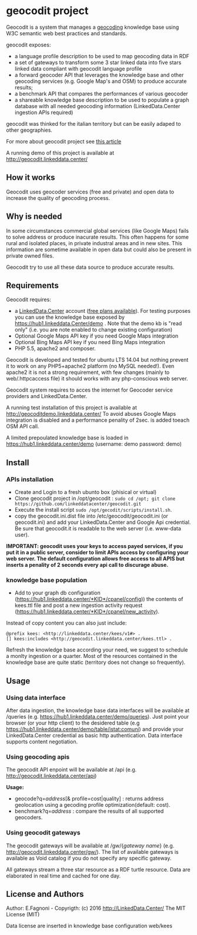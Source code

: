 # geocodit project

Geocodit is a system that manages a [geocoding](https://en.wikipedia.org/wiki/Geocoding) knowledge base using W3C semantic web best practices and standards.

geocodit exposes:

- a language profile description to be used to map geocoding data in RDF
- a set of gateways to transform  some 3 star linked data into five stars linked data compliant with geocodit language profile  
- a forward geocoder API that leverages the  knowledge base and other geocoding services (e.g. Google Map's and OSM) to produce accurate results; 
- a benchmark API that compares the performances of various geocoder
- a shareable knowledge base description to be used to populate a graph database with all needed geocoding information (LinkedData.Center ingestion APIs required)

geocodit was thinked for the italian territory but can be easily adaped to other geographies.

For more about geocodit project see [this article](http://linkeddata.center/help/business/cases/geocodit-v1) 

A running demo of this project is available at http://geocodit.linkeddata.center/ 


## How it works
Geocodit uses geocoder services (free and private) and open data to increase the quality of geocoding process.

## Why is needed
In some circumstances commercial global services (like Google Maps) fails to solve address or produce inacurate results. 
	This often happens for some rural and isolated places, in private industral areas and in new sites.
This information are sometime available in open data but could also be present in private owned files.

Geocodit try to use all these data source to produce accurate results.

## Requirements

Geocodit requires:

- a [LinkedData.Center](http://LinkedData.Center/) account ([free plans available](http://linkeddata.center/home/pricing#cta)). 
	For testing purposes you can use the knowledge base exposed by  https://hub1.linkeddata.Center/demo .
	Note that the demo kb is "read only" (i.e. you are note enabled to change existing configuration)
- Optional Google Maps API key if you need Google Maps integration
- Optional Bing Maps API key if you need Bing Maps integration
- PHP 5.5, apache2 and composer.

Geocodit is developed and tested for ubuntu LTS 14.04 but nothing prevent it to work on any PHP5+apache2 platform  (no MySQL needed!). 
Even apache2 it is not a strong requirement, with few changes (mainly to web/.httpcaccess file) it should  works with any php-conscious web server.

Geocodit system requires to acces the internet for Geocoder service providers and LinkedData.Center.

A running test installation of this project is available at http://geocoditdemo.linkeddata.center/ 
To avoid abuses Google Maps integration is disabled and a performance penality of 2sec. is added toeach OSM API call.

A limited prepoulated knowledge base is loaded in https://hub1.linkeddata.center/demo (username: demo password: demo)

## Install

### APIs installation
- Create and Login to a fresh ubunto box (phisical or virtual) 
- Clone geocodit project in /opt/geocodit : `sudo cd /opt; git clone https://github.com/linkeddatacenter/geocodit.git`
- Execute the install script `sudo /opt/gecodit/scripts/install.sh`.
- copy the geocodit.ini.dist file into /etc/geocodit/geocodit.ini (or geocodit.ini) and add your LinkedData.Center and Google Api credential. 
	Be sure that geocodit.it is readable to the web server (i.e. www-data user).

**IMPORTANT: geocodit uses your keys to access payed services, if you put it in a public server, consider to limit 
	APIs access by configuring your web server. 
	The default configuration allows free access to all APIS but inserts a penality of 2 seconds every api call to discurage abuse.**

### knowledge base population
- Add to your graph db configuration (https://hub1.linkeddata.center/*KID*/cpanel/config)) the contents of kees.ttl file
	and post a new ingestion activity request (https://hub1.linkeddata.center/*KID*/cpanel/new_activity).
	
Instead of copy content you can also just include:

```
@prefix kees: <http://linkeddata.center/kees/v1#> .
[] kees:includes <http://geocodit.linkeddata.center/kees.ttl> .

```

Refresh the knowledge base according your need, we suggest to schedule a monlty ingestion or a quarter. 
	Most of the resources contained in the knowledge base are quite static (territory does not change so frequently).
	

## Usage

### Using data interface

After data ingestion, the knowledge base data interfaces will  be available at <your LinkedData.Center account enpoint>/queries (e.g. https://hub1.linkeddata.center/demo/queries).
Just point your browser (or your http client) to the desidered table (e.g https://hub1.linkeddata.center/demo/table/istat:comuni) and 
provide your LinkedData.Center credential as basic http authentication. Data interface supports content negotiation.

### Using geocoding apis

The geocodit API enpoint will be available at <your server ip or FQDN>/api (e.g. http://geocodit.linkeddata.center/api)

**Usage:**
- geocode?q=*address*[& profile=cost|quality] : returns address geolocation using a gecoding profile optimization(default: cost).
- benchmark?q=*address* : compare the results of all supported geocoders.

### Using geocodit gateways

The geocodit gateways will be available at <your server ip or FQDN>/gw/{*gateway name*} (e.g. http://geocodit.linkeddata.center/gw/).
The list of available gateways is available as Void catalog if you do not specify any specific gateway.

All gateways stream a three star resource as a RDF turtle resource. Data are elaborated in real time and cached for one day.


## License and Authors
Author: E.Fagnoni - 
Copyrigth: (c) 2016 http://LinkedData.Center/ The MIT License (MIT)

Data license are inserted in knowledge base configuration web/kees
